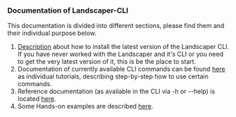 ### Documentation of Landscaper-CLI

This documentation is divided into different sections, please find them and their individual purpose below.

1. [Description](./installation.md) about how to install the latest version of the Landscaper CLI. If you have never worked with the Landscaper and it's CLI or you need to get the very latest version of it, this is be the place to start.
2. Documentation of currently available CLI commands can be found [here](./commands/README.md) as individual tutorials, describing step-by-step how to use certain commands.
3. Reference documentation (as available in the CLI via -h or --help) is located [here](./reference).
4. Some Hands-on examples are described [here](./examples).
